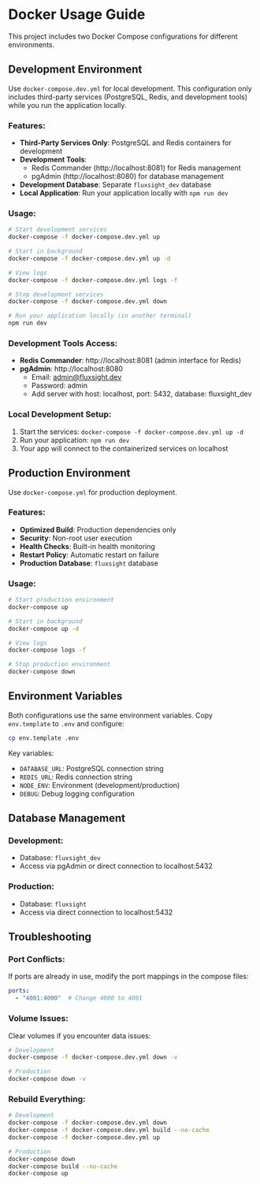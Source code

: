 # Docker Usage Guide

This project includes two Docker Compose configurations for different environments.

## Development Environment

Use `docker-compose.dev.yml` for local development. This configuration only includes third-party services (PostgreSQL, Redis, and development tools) while you run the application locally.

### Features:
- **Third-Party Services Only**: PostgreSQL and Redis containers for development
- **Development Tools**: 
  - Redis Commander (http://localhost:8081) for Redis management
  - pgAdmin (http://localhost:8080) for database management
- **Development Database**: Separate `fluxsight_dev` database
- **Local Application**: Run your application locally with `npm run dev`

### Usage:

```bash
# Start development services
docker-compose -f docker-compose.dev.yml up

# Start in background
docker-compose -f docker-compose.dev.yml up -d

# View logs
docker-compose -f docker-compose.dev.yml logs -f

# Stop development services
docker-compose -f docker-compose.dev.yml down

# Run your application locally (in another terminal)
npm run dev
```

### Development Tools Access:
- **Redis Commander**: http://localhost:8081 (admin interface for Redis)
- **pgAdmin**: http://localhost:8080
  - Email: admin@fluxsight.dev
  - Password: admin
  - Add server with host: localhost, port: 5432, database: fluxsight_dev

### Local Development Setup:
1. Start the services: `docker-compose -f docker-compose.dev.yml up -d`
2. Run your application: `npm run dev`
3. Your app will connect to the containerized services on localhost

## Production Environment

Use `docker-compose.yml` for production deployment.

### Features:
- **Optimized Build**: Production dependencies only
- **Security**: Non-root user execution
- **Health Checks**: Built-in health monitoring
- **Restart Policy**: Automatic restart on failure
- **Production Database**: `fluxsight` database

### Usage:

```bash
# Start production environment
docker-compose up

# Start in background
docker-compose up -d

# View logs
docker-compose logs -f

# Stop production environment
docker-compose down
```

## Environment Variables

Both configurations use the same environment variables. Copy `env.template` to `.env` and configure:

```bash
cp env.template .env
```

Key variables:
- `DATABASE_URL`: PostgreSQL connection string
- `REDIS_URL`: Redis connection string
- `NODE_ENV`: Environment (development/production)
- `DEBUG`: Debug logging configuration

## Database Management

### Development:
- Database: `fluxsight_dev`
- Access via pgAdmin or direct connection to localhost:5432

### Production:
- Database: `fluxsight`
- Access via direct connection to localhost:5432

## Troubleshooting

### Port Conflicts:
If ports are already in use, modify the port mappings in the compose files:
```yaml
ports:
  - "4001:4000"  # Change 4000 to 4001
```

### Volume Issues:
Clear volumes if you encounter data issues:
```bash
# Development
docker-compose -f docker-compose.dev.yml down -v

# Production
docker-compose down -v
```

### Rebuild Everything:
```bash
# Development
docker-compose -f docker-compose.dev.yml down
docker-compose -f docker-compose.dev.yml build --no-cache
docker-compose -f docker-compose.dev.yml up

# Production
docker-compose down
docker-compose build --no-cache
docker-compose up
```
